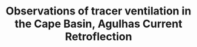 ---
title: "Observations of tracer ventilation in the Cape Basin, Agulhas Current Retroflection"
citation: "Koets, R., Swart, S., Donohue, K., **du Plessis, M.D.,**. Observations of tracer ventilation in the Cape Basin, Agulhas Current Retroflection. [Open for discussion](https://egusphere.copernicus.org/preprints/2025/egusphere-2025-3112/) and under review for *EGU Ocean Science.*"
category: submitted
---